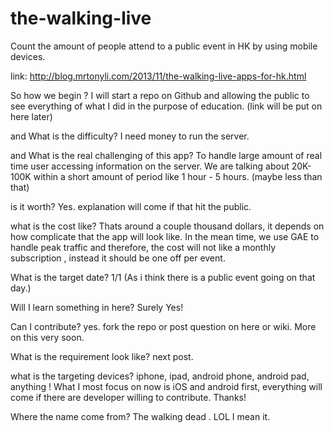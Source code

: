 the-walking-live
================

Count the amount of people attend to a public event in HK by using mobile devices.

link: http://blog.mrtonyli.com/2013/11/the-walking-live-apps-for-hk.html

So how we begin ?
I will start a repo on Github and allowing the public to see everything of what I did in the purpose of education. (link will be put on here later)

and What is the difficulty?
I need money to run the server.

and What is the real challenging of this app?
To handle large amount of real time user accessing information on the server. We are talking about 20K-100K within a short amount of period like 1 hour - 5 hours. (maybe less than that)

is it worth?
Yes. explanation will come if that hit the public.

what is the cost like?
Thats around a couple thousand dollars, it depends on how complicate that the app will look like.
In the mean time, we use GAE to handle peak traffic and therefore, the cost will not like a monthly subscription , instead it should be one off per event.

What is the target date?
1/1 (As i think there is a public event going on that day.)

Will I learn something in here?
Surely Yes!

Can I contribute?
yes. fork the repo or post question on here or wiki.  More on this very soon.

What is the requirement look like?
next post.

what is the targeting devices?
iphone, ipad, android phone, android pad, anything !
What I most focus on now is iOS and android first, everything will come if there are developer willing to contribute. Thanks!

Where the name come from?
The walking dead . LOL I mean it.
